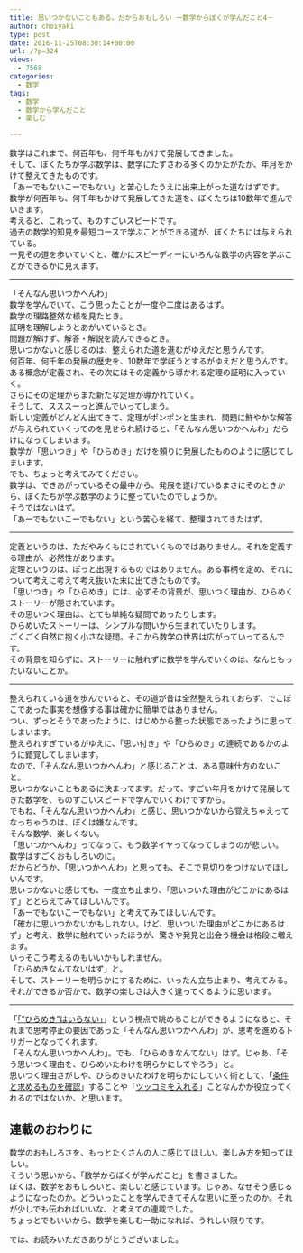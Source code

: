 ```yaml
---
title: 思いつかないこともある。だからおもしろい ー数学からぼくが学んだこと4－
author: choiyaki
type: post
date: 2016-11-25T08:30:14+00:00
url: /?p=324
views:
  - 7568
categories:
  - 数学
tags:
  - 数学
  - 数学から学んだこと
  - 楽しむ

---
```

数学はこれまで、何百年も、何千年もかけて発展してきました。  
そして、ぼくたちが学ぶ数学は、数学にたずさわる多くのかたがたが、年月をかけて整えてきたものです。  
「あーでもないこーでもない」と苦心したうえに出来上がった道なはずです。  
数学が何百年も、何千年もかけて発展してきた道を、ぼくたちは10数年で進んでいきます。  
考えると、これって、ものすごいスピードです。  
過去の数学的知見を最短コースで学ぶことができる道が、ぼくたちには与えられている。  
一見その道を歩いていくと、確かにスピーディーにいろんな数学の内容を学ぶことができるかに見えます。

* * *

「そんなん思いつかへんわ」  
数学を学んでいて、こう思ったことが一度や二度はあるはず。  
数学の理路整然な様を見たとき。  
証明を理解しようとあがいているとき。  
問題が解けず、解答・解説を読んできるとき。  
思いつかないと感じるのは、整えられた道を進むがゆえだと思うんです。  
何百年、何千年の発展の歴史を、10数年で学ぼうとするがゆえだと思うんです。  
ある概念が定義され、その次にはその定義から導かれる定理の証明に入っていく。  
さらにその定理からまた新たな定理が導かれていく。  
そうして、スススーっと進んでいってしまう。  
新しい定義がどんどん出てきて、定理がポンポンと生まれ、問題に鮮やかな解答が与えられていくってのを見せられ続けると、「そんなん思いつかへんわ」だらけになってしまいます。  
数学が「思いつき」や「ひらめき」だけを頼りに発展したもののように感じてしまいます。  
でも、ちょっと考えてみてください。  
数学は、できあがっているその最中から、発展を遂げているまさにそのときから、ぼくたちが学ぶ数学のように整っていたのでしょうか。  
そうではないはず。  
「あーでもないこーでもない」という苦心を経て、整理されてきたはず。

* * *

定義というのは、ただやみくもにされていくものではありません。それを定義する理由が、必然性があります。  
定理というのは、ぽっと出現するものではありません。ある事柄を定め、それについて考えに考えて考え抜いた末に出てきたものです。  
「思いつき」や「ひらめき」には、必ずその背景が、思いつく理由が、ひらめくストーリーが隠されています。  
その思いつく理由は、とても単純な疑問であったりします。  
ひらめいたストーリーは、シンプルな問いから生まれていたりします。  
ごくごく自然に抱く小さな疑問。そこから数学の世界は広がっていってるんです。  
その背景を知らずに、ストーリーに触れずに数学を学んでいくのは、なんともったいないことか。

* * *

整えられている道を歩んでいると、その道が昔は全然整えられておらず、でこぼこであった事実を想像する事は確かに簡単ではありません。  
つい、ずっとそうであったように、はじめから整った状態であったように思ってしまいます。  
整えられすぎているがゆえに、「思い付き」や「ひらめき」の連続であるかのように錯覚してしまいます。  
なので、「そんなん思いつかへんわ」と感じることは、ある意味仕方のないこと。  
思いつかないこともあるに決まってます。だって、すごい年月をかけて発展してきた数学を、ものすごいスピードで学んでいくわけですから。  
でもね、「そんなん思いつかへんわ」と感じ、思いつかないから覚えちゃえってなっちゃうのは、ぼくは嫌なんです。  
そんな数学、楽しくない。  
「思いつかへんわ」ってなって、もう数学イヤってなってしまうのが悲しい。  
数学はすごくおもしろいのに。  
だからどうか、「思いつかへんわ」と思っても、そこで見切りをつけないでほしいんです。  
思いつかないと感じても、一度立ち止まり、「思いついた理由がどこかにあるはず」ととらえてみてほしいんです。  
「あーでもないこーでもない」と考えてみてほしいんです。  
「確かに思いつかないかもしれない。けど、思いついた理由がどこかにあるはず」と考え、数学に触れていったほうが、驚きや発見と出会う機会は格段に増えます。  
いっそこう考えるのもいいかもしれません。  
「ひらめきなんてないはず」と。  
そして、ストーリーを明らかにするために、いったん立ち止まり、考えてみる。  
それができるか否かで、数学の楽しさは大きく違ってくるように思います。

* * *

「[「”ひらめき”はいらない」][1]」という視点で眺めることができるようになると、それまで思考停止の要因であった「そんなん思いつかへんわ」が、思考を進めるトリガーとなってくれます。  
「そんなん思いつかへんわ」。でも、「ひらめきなんてない」はず。じゃあ、「そう思いつく理由を、ひらめいたわけを明らかにしてやろう」と。  
思いつく理由さがしや、ひらめきいたわけを明らかにしていく術として、「[条件と求めるものを確認][2]」することや「[ツッコミを入れる][3]」ことなんかが役立ってくれるのではないか、と思います。

## 連載のおわりに

数学のおもしろさを、もっとたくさんの人に感じてほしい。楽しみ方を知ってほしい。  
そういう思いから、「数学からぼくが学んだこと」を書きました。  
ぼくは、数学をおもしろいと、楽しいと感じています。じゃあ、なぜそう感じるようになったのか。どういったことを学んできてそんな思いに至ったのか。それが少しでも伝わればいいな、と考えての連載でした。  
ちょっとでもいいから、数学を楽しむ一助になれば、うれしい限りです。

では、お読みいただきありがとうございました。

 [1]: https://choiyaki.com/?p=265
 [2]: https://choiyaki.com/?p=225
 [3]: https://choiyaki.com/?p=303